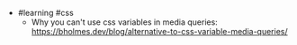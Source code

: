 - #learning #css
	- Why you can't use css variables in media queries: https://bholmes.dev/blog/alternative-to-css-variable-media-queries/